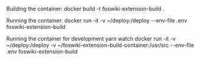 Building the container:
docker build -t foswiki-extension-build .

Running the container:
docker run -it -v ~/deploy:/deploy --env-file .env foswiki-extension-build

Running the container for development
yarn watch
docker run -it -v ~/deploy:/deploy -v ~/foswiki-extension-build-container:/usr/src --env-file .env foswiki-extension-build
